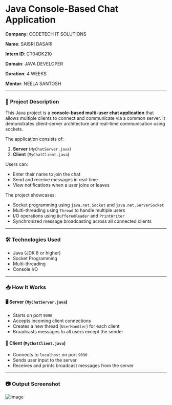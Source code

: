 
# **Java Console-Based Chat Application**

**Company**: CODETECH IT SOLUTIONS

**Name**: SAISRI DASARI

**Intern ID**: CT04DK210

**Domain**: JAVA DEVELOPER

**Duration**: 4 WEEKS

**Mentor**: NEELA SANTOSH

---

### 📌 **Project Description**

This Java project is a **console-based multi-user chat application** that allows multiple clients to connect and communicate via a common server. It demonstrates client-server architecture and real-time communication using sockets.

The application consists of:

1. **Server** (`MyChatServer.java`)
2. **Client** (`MyChatClient.java`)

Users can:

* Enter their name to join the chat
* Send and receive messages in real-time
* View notifications when a user joins or leaves

The project showcases:

* Socket programming using `java.net.Socket` and `java.net.ServerSocket`
* Multi-threading using `Thread` to handle multiple users
* I/O operations using `BufferedReader` and `PrintWriter`
* Synchronized message broadcasting across all connected clients

---

### 🛠️ **Technologies Used**

* Java (JDK 8 or higher)
* Socket Programming
* Multi-threading
* Console I/O

---

### 📥 **How It Works**

#### 🖥️ Server (`MyChatServer.java`)

* Starts on port `9090`
* Accepts incoming client connections
* Creates a new thread (`UserHandler`) for each client
* Broadcasts messages to all users except the sender

#### 💬 Client (`MyChatClient.java`)

* Connects to `localhost` on port `9090`
* Sends user input to the server
* Receives and prints broadcast messages from the server

---


### 📷 **Output Screenshot**
![Image](https://github.com/user-attachments/assets/cb02f550-8515-4528-bc7e-13a7db63d77d)
